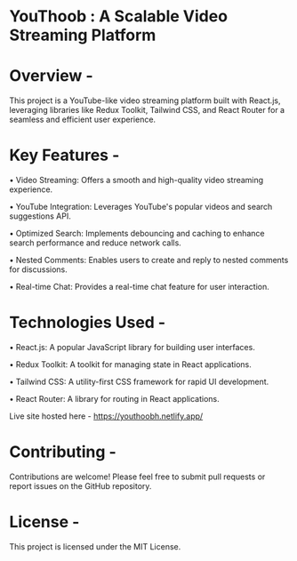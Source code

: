 # YouThoob : A Scalable Video Streaming Platform

# Overview -

This project is a YouTube-like video streaming platform built with React.js, leveraging libraries like Redux Toolkit, Tailwind CSS, and React Router for a seamless and efficient user experience.

# Key Features - 

•	Video Streaming: Offers a smooth and high-quality video streaming experience.

•	YouTube Integration: Leverages YouTube's popular videos and search suggestions API.

•	Optimized Search: Implements debouncing and caching to enhance search performance and reduce network calls.

•	Nested Comments: Enables users to create and reply to nested comments for discussions.

•	Real-time Chat: Provides a real-time chat feature for user interaction.

# Technologies Used - 

•	React.js: A popular JavaScript library for building user interfaces.

•	Redux Toolkit: A toolkit for managing state in React applications.

•	Tailwind CSS: A utility-first CSS framework for rapid UI development.

•	React Router: A library for routing in React applications.   

Live site hosted here - https://youthoobh.netlify.app/

# Contributing - 

Contributions are welcome! Please feel free to submit pull requests or report issues on the GitHub repository.

# License - 

This project is licensed under the MIT License.   
